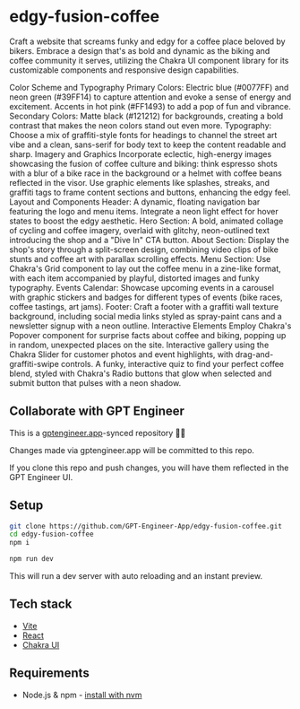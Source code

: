 # edgy-fusion-coffee

Craft a website that screams funky and edgy for a coffee place beloved by bikers. Embrace a design that's as bold and dynamic as the biking and coffee community it serves, utilizing the Chakra UI component library for its customizable components and responsive design capabilities.

Color Scheme and Typography
Primary Colors: Electric blue (#0077FF) and neon green (#39FF14) to capture attention and evoke a sense of energy and excitement. Accents in hot pink (#FF1493) to add a pop of fun and vibrance.
Secondary Colors: Matte black (#121212) for backgrounds, creating a bold contrast that makes the neon colors stand out even more.
Typography: Choose a mix of graffiti-style fonts for headings to channel the street art vibe and a clean, sans-serif for body text to keep the content readable and sharp.
Imagery and Graphics
Incorporate eclectic, high-energy images showcasing the fusion of coffee culture and biking: think espresso shots with a blur of a bike race in the background or a helmet with coffee beans reflected in the visor.
Use graphic elements like splashes, streaks, and graffiti tags to frame content sections and buttons, enhancing the edgy feel.
Layout and Components
Header: A dynamic, floating navigation bar featuring the logo and menu items. Integrate a neon light effect for hover states to boost the edgy aesthetic.
Hero Section: A bold, animated collage of cycling and coffee imagery, overlaid with glitchy, neon-outlined text introducing the shop and a "Dive In" CTA button.
About Section: Display the shop's story through a split-screen design, combining video clips of bike stunts and coffee art with parallax scrolling effects.
Menu Section: Use Chakra's Grid component to lay out the coffee menu in a zine-like format, with each item accompanied by playful, distorted images and funky typography.
Events Calendar: Showcase upcoming events in a carousel with graphic stickers and badges for different types of events (bike races, coffee tastings, art jams).
Footer: Craft a footer with a graffiti wall texture background, including social media links styled as spray-paint cans and a newsletter signup with a neon outline.
Interactive Elements
Employ Chakra's Popover component for surprise facts about coffee and biking, popping up in random, unexpected places on the site.
Interactive gallery using the Chakra Slider for customer photos and event highlights, with drag-and-graffiti-swipe controls.
A funky, interactive quiz to find your perfect coffee blend, styled with Chakra's Radio buttons that glow when selected and submit button that pulses with a neon shadow.

## Collaborate with GPT Engineer

This is a [gptengineer.app](https://gptengineer.app)-synced repository 🌟🤖

Changes made via gptengineer.app will be committed to this repo.

If you clone this repo and push changes, you will have them reflected in the GPT Engineer UI.

## Setup

```sh
git clone https://github.com/GPT-Engineer-App/edgy-fusion-coffee.git
cd edgy-fusion-coffee
npm i
```

```sh
npm run dev
```

This will run a dev server with auto reloading and an instant preview.

## Tech stack

- [Vite](https://vitejs.dev/)
- [React](https://react.dev/)
- [Chakra UI](https://chakra-ui.com/)

## Requirements

- Node.js & npm - [install with nvm](https://github.com/nvm-sh/nvm#installing-and-updating)
